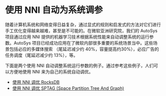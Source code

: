 # 使用 NNI 自动为系统调参

随着计算机系统和网络变得日益复杂，通过显式的规则和启发式的方法对它们进行手工优化变得越来越难，甚至是不可能的。在微软亚洲研究院，我们的 AutoSys 项目通过应用 NNI 提供的机器学习技术根据系统性能来自动调整系统的运行参数。AutoSys 项目已经成功应用在了微软内部很多重要的系统场景当中。这些场景包括必应的多媒体搜索 （尾延迟减少约 40%，容量提高约30%），必应广告的任务调度（尾延迟减少约 13%），等。

下面是两个使用 NNI 自动调整系统运行参数的例子。通过参考这些例子，人们可以方便地使用 NNI 来为自己的系统自动调优。

* [使用 NNI 调优 RocksDB](../TrialExample/RocksdbExamples.md)
* [使用 NNI 调优 SPTAG (Space Partition Tree And Graph)](https://github.com/microsoft/SPTAG/blob/master/docs/Parameters.md)